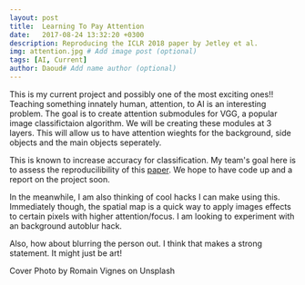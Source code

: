 ```yaml
---
layout: post
title:  Learning To Pay Attention
date:   2017-08-24 13:32:20 +0300
description: Reproducing the ICLR 2018 paper by Jetley et al.
img: attention.jpg # Add image post (optional)
tags: [AI, Current]
author: Daoud# Add name author (optional)
---
```

This is my current project and possibly one of the most exciting ones!! Teaching something innately human, attention, to AI is an interesting problem. The goal is to create attention submodules for VGG, a popular image classifictaion algorithm. We will be creating these modules at 3 layers. This will allow us to have attention wieghts for the background, side objects and the main objects seperately.

This is known to increase accuracy for classification. My team's goal here is to assess the reproducilibility of this [paper][paper-pdf]. We hope to have code up and a report on the project soon.

In the meanwhile, I am also thinking of cool hacks I can make using this. Immediately though, the spatial map is a quick way to apply images effects to certain pixels with higher attention/focus. I am looking to experiment with an background autoblur hack. 

Also, how about blurring the person out. I think that makes a strong statement. It might just be art!


Cover Photo by Romain Vignes on Unsplash

[paper-pdf]: https://openreview.net/pdf?id=HyzbhfWRW

